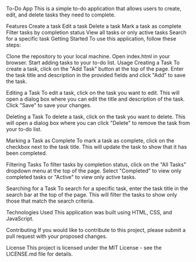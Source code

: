To-Do App
This is a simple to-do application that allows users to create, edit, and delete tasks they need to complete.

Features
Create a task
Edit a task
Delete a task
Mark a task as complete
Filter tasks by completion status
View all tasks or only active tasks
Search for a specific task
Getting Started
To use this application, follow these steps:

Clone the repository to your local machine.
Open index.html in your browser.
Start adding tasks to your to-do list.
Usage
Creating a Task
To create a task, click on the "Add Task" button at the top of the page. Enter the task title and description in the provided fields and click "Add" to save the task.

Editing a Task
To edit a task, click on the task you want to edit. This will open a dialog box where you can edit the title and description of the task. Click "Save" to save your changes.

Deleting a Task
To delete a task, click on the task you want to delete. This will open a dialog box where you can click "Delete" to remove the task from your to-do list.

Marking a Task as Complete
To mark a task as complete, click on the checkbox next to the task title. This will update the task to show that it has been completed.

Filtering Tasks
To filter tasks by completion status, click on the "All Tasks" dropdown menu at the top of the page. Select "Completed" to view only completed tasks or "Active" to view only active tasks.

Searching for a Task
To search for a specific task, enter the task title in the search bar at the top of the page. This will filter the tasks to show only those that match the search criteria.

Technologies Used
This application was built using HTML, CSS, and JavaScript.

Contributing
If you would like to contribute to this project, please submit a pull request with your proposed changes.

License
This project is licensed under the MIT License - see the LICENSE.md file for details.
